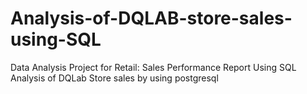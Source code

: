 # Analysis-of-DQLAB-store-sales-using-SQL
Data Analysis Project for Retail: Sales Performance Report Using SQL  Analysis of DQLab Store sales by using postgresql
